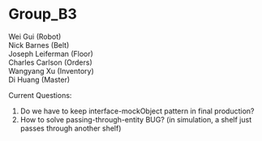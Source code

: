 # Group_B3
Wei Gui (Robot) <br />
Nick Barnes (Belt)  <br />
Joseph Leiferman (Floor) <br />
Charles Carlson (Orders) <br />
Wangyang Xu (Inventory) <br />
Di Huang (Master) <br />

Current Questions: <br />
1. Do we have to keep interface-mockObject pattern in final production? <br />
2. How to solve passing-through-entity BUG? (in simulation, a shelf just passes through another shelf)
